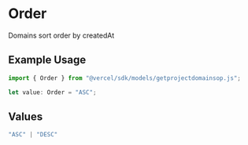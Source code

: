 # Order

Domains sort order by createdAt

## Example Usage

```typescript
import { Order } from "@vercel/sdk/models/getprojectdomainsop.js";

let value: Order = "ASC";
```

## Values

```typescript
"ASC" | "DESC"
```
